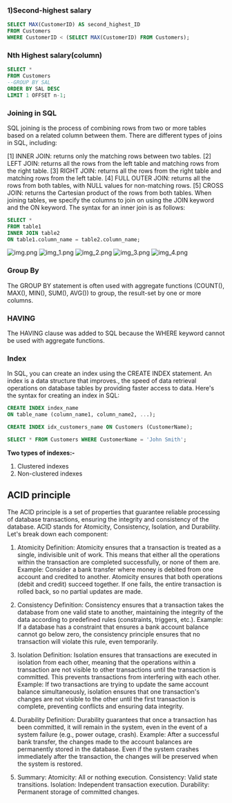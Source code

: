 ### 1)Second-highest salary
```sql
SELECT MAX(CustomerID) AS second_highest_ID
FROM Customers
WHERE CustomerID < (SELECT MAX(CustomerID) FROM Customers);
```
### Nth Highest salary(column)
```sql
SELECT * 
FROM Customers 
--GROUP BY SAL 
ORDER BY SAL DESC 
LIMIT 1 OFFSET n-1;
```

### Joining in SQL 
SQL joining is the process of combining rows from two or more tables based on a related column between them.
There are different types of joins in SQL, including:

[1] INNER JOIN: returns only the matching rows between two tables.
[2] LEFT JOIN: returns all the rows from the left table and matching rows from the right table.
[3] RIGHT JOIN: returns all the rows from the right table and matching rows from the left table.
[4] FULL OUTER JOIN: returns all the rows from both tables, with NULL values for non-matching rows.
[5] CROSS JOIN: returns the Cartesian product of the rows from both tables.
When joining tables, we specify the columns to join on using the JOIN keyword and the ON keyword. 
The syntax for an inner join is as follows:
```sql
SELECT *
FROM table1
INNER JOIN table2
ON table1.column_name = table2.column_name;
```
![img.png](images/img.png)
![img_1.png](images/img_1.png)
![img_2.png](images/img_2.png)
![img_3.png](images/img_3.png)
![img_4.png](images/img_4.png)

### Group By
The GROUP BY statement is often used with aggregate functions (COUNT(), MAX(), MIN(), SUM(), AVG()) to group,
the result-set by one or more columns.

### HAVING
The HAVING clause was added to SQL because the WHERE keyword cannot be used with aggregate functions.

### Index 
In SQL, you can create an index using the CREATE INDEX statement. An index is a data structure that improves.,
the speed of data retrieval operations on database tables by providing faster access to data.
Here's the syntax for creating an index in SQL:
```sql
CREATE INDEX index_name
ON table_name (column_name1, column_name2, ...);

CREATE INDEX idx_customers_name ON Customers (CustomerName);

SELECT * FROM Customers WHERE CustomerName = 'John Smith';
```
**Two types of indexes:-**
1) Clustered indexes
2) Non-clustered indexes

## ACID principle
The ACID principle is a set of properties that guarantee reliable processing of database transactions, ensuring the integrity and consistency of the database. ACID stands for Atomicity, Consistency, Isolation, and Durability. Let's break down each component:

1. Atomicity
   Definition: Atomicity ensures that a transaction is treated as a single, indivisible unit of work. This means that either all the operations within the transaction are completed successfully, or none of them are.
   Example: Consider a bank transfer where money is debited from one account and credited to another. Atomicity ensures that both operations (debit and credit) succeed together. If one fails, the entire transaction is rolled back, so no partial updates are made.
2. Consistency
   Definition: Consistency ensures that a transaction takes the database from one valid state to another, maintaining the integrity of the data according to predefined rules (constraints, triggers, etc.).
   Example: If a database has a constraint that ensures a bank account balance cannot go below zero, the consistency principle ensures that no transaction will violate this rule, even temporarily.
3. Isolation
   Definition: Isolation ensures that transactions are executed in isolation from each other, meaning that the operations within a transaction are not visible to other transactions until the transaction is committed. This prevents transactions from interfering with each other.
   Example: If two transactions are trying to update the same account balance simultaneously, isolation ensures that one transaction's changes are not visible to the other until the first transaction is complete, preventing conflicts and ensuring data integrity.
4. Durability
   Definition: Durability guarantees that once a transaction has been committed, it will remain in the system, even in the event of a system failure (e.g., power outage, crash).
   Example: After a successful bank transfer, the changes made to the account balances are permanently stored in the database. Even if the system crashes immediately after the transaction, the changes will be preserved when the system is restored.
   
5. Summary:
   Atomicity: All or nothing execution.
   Consistency: Valid state transitions.
   Isolation: Independent transaction execution.
   Durability: Permanent storage of committed changes.

